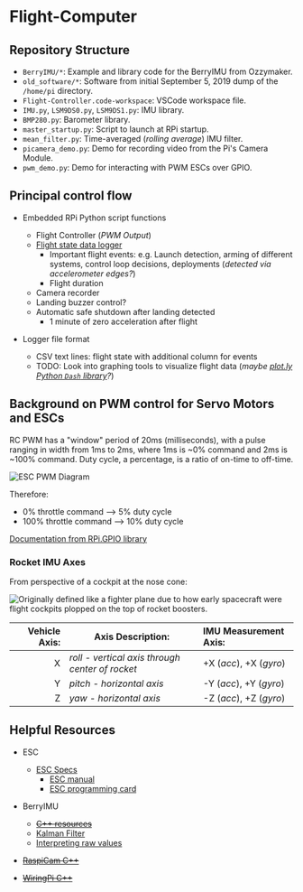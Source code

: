 # Flight-Computer

## Repository Structure

- `BerryIMU/*`: Example and library code for the BerryIMU from Ozzymaker.
- `old_software/*`: Software from initial September 5, 2019 dump of the `/home/pi` directory.
- `Flight-Controller.code-workspace`: VSCode workspace file.
- `IMU.py`, `LSM9DS0.py`, `LSM9DS1.py`: IMU library.
- `BMP280.py`: Barometer library.
- `master_startup.py`: Script to launch at RPi startup.
- `mean_filter.py`: Time-averaged (*rolling average*) IMU filter.
- `picamera_demo.py`: Demo for recording video from the Pi's Camera Module.
- `pwm_demo.py`: Demo for interacting with PWM ESCs over GPIO.

## Principal control flow

- Embedded RPi Python script functions
  - Flight Controller (*PWM Output*)
  - [Flight state data logger](http://ozzmaker.com/product/berryimu-accelerometer-gyroscope-magnetometer-barometricaltitude-sensor)
    - Important flight events: e.g. Launch detection, arming of different systems, control loop decisions, deployments (*detected via accelerometer edges?*)
    - Flight duration
  - Camera recorder
  - Landing buzzer control?
  - Automatic safe shutdown after landing detected
    - 1 minute of zero acceleration after flight

- Logger file format
  - CSV text lines: flight state with additional column for events
  - TODO: Look into graphing tools to visualize flight data (*maybe [plot.ly Python `Dash` library](https://dash.plot.ly/)?*)

## Background on PWM control for Servo Motors and ESCs

RC PWM has a "window" period of 20ms (milliseconds), with a pulse ranging in width from 1ms to 2ms, where 1ms is ~0% command and 2ms is ~100% command. Duty cycle, a percentage, is a ratio of on-time to off-time.

![ESC PWM Diagram](https://upload.wikimedia.org/wikipedia/commons/b/b7/Sinais_controle_servomotor.JPG)

Therefore:

- 0% throttle command --> 5% duty cycle
- 100% throttle command --> 10% duty cycle

[Documentation from RPi.GPIO library](https://sourceforge.net/p/raspberry-gpio-python/wiki/PWM)

### Rocket IMU Axes

From perspective of a cockpit at the nose cone:

![Originally defined like a fighter plane due to how early spacecraft were flight cockpits plopped on the top of rocket boosters.](https://qph.fs.quoracdn.net/main-qimg-67b906f1ec6e62819e16134e76b8830f-c)

| Vehicle Axis: | Axis Description: | IMU Measurement Axis: |
|--------------:|-------------------|:----------------------|
| X | *roll - vertical axis through center of rocket* | +X (*acc*), +X (*gyro*) |
| Y | *pitch - horizontal axis* | -Y (*acc*), +Y (*gyro*) |
| Z | *yaw - horizontal axis* | -Z (*acc*), +Z (*gyro*) |

## Helpful Resources

- ESC
  - [ESC Specs](https://hobbyking.com/en_us/turnigy-monster-2000-200a-4-12s-brushless-esc.html)
    - [ESC manual](https://cdn-global-hk.hobbyking.com/media/file/969150300X462171X21.pdf)
    - [ESC programming card](https://hobbyking.com/en_us/turnigy-monster-2000-esc-programming-card.html)

- BerryIMU
  - ~~[C++ resources](http://ozzmaker.com/product/berryimu-accelerometer-gyroscope-magnetometer-barometricaltitude-sensor/#Guides%20and%20Tutorials)~~
  - [Kalman Filter](http://ozzmaker.com/guide-interfacing-gyro-accelerometer-raspberry-pi-kalman-filter)
  - [Interpreting raw values](http://ozzmaker.com/accelerometer-to-g)
- ~~[RaspiCam C++](https://www.uco.es/investiga/grupos/ava/node/40)~~
- ~~[WiringPi C++](https://www.youtube.com/watch?v=J6KsTz6hjfU)~~
